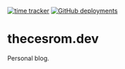 [![time tracker](https://wakatime.com/badge/github/thecesrom/thecesrom.github.io.svg)](https://wakatime.com/badge/github/thecesrom/thecesrom.github.io)
[![GitHub deployments](https://img.shields.io/github/deployments/thecesrom/thecesrom.github.io/github-pages?label=gh-pages)](https://thecesrom.dev/)

# thecesrom.dev
Personal blog.
